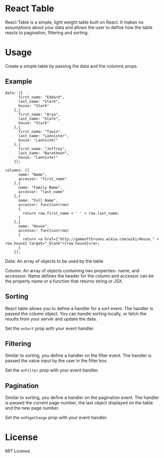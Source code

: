 # React Table

React Table is a simple, light weight table built on React. It makes no assumptions about your data and allows the user to define how the table reacts to pagination, filtering and sorting.

# Usage

Create a simple table by passing the data and the columns props.

## Example

~~~~ 
data: [{
      first_name: "Eddard",
      last_name: "Stark",
      house: "Stark"
    },{
      first_name: "Arya",
      last_name: "Stark",
      house: "Stark"
    },{
      first_name: "Tywin",
      last_name: "Lannister",
      house: "Lannister"
    },{
      first_name: "Joffrey",
      last_name: "Baratheon",
      house: "Lannister"
    }];

columns: [{
      name: "Name",
      accessor: "first_name"
    },{
      name: "Family Name",
      accessor: "last_name"
    },{
      name: "Full Name",
      accessor: function(row)
      {
        return row.first_name + ' ' + row.last_name;
      }
    },{
      name: "House",
      accessor: function(row)
      {
        return <a href={"http://gameofthrones.wikia.com/wiki/House_" + row.house} target="_blank">{row.house}</a>;
      }
    }];
~~~~~

Data: An array of objects to be used by the table

Column: An array of objects containing two properties- name, and accesssor. Name defines the header for the column and accessor can be the property name or a function that returns string or JSX.

## Sorting

React table allows you to define a handler for a sort event. The handler is passed the column object. You can handle sorting locally, or fetch the results from your server and update the data.

Set the `onSort` prop with your event handler.

## Filtering

Similar to sorting, you define a handler on the filter event. The handler is passed the value input by the user in the filter box.

Set the `onFilter` prop with your event handler.

## Pagination

Similar to sorting, you define a handler on the pagination event. The handler is passed the current page number, the last object displayed on the table and the new page number.

Set the `onPageChange` prop with your event handler.

# License

MIT License
